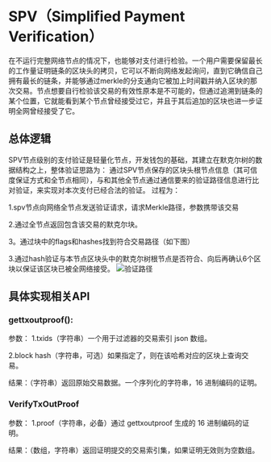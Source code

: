# SPV（Simplified Payment Verification）
在不运行完整网络节点的情况下，也能够对支付进行检验。一个用户需要保留最长的工作量证明链条的区块头的拷贝，它可以不断向网络发起询问，直到它确信自己拥有最长的链条，并能够通过merkle的分支通向它被加上时间戳并纳入区块的那次交易。节点想要自行检验该交易的有效性原本是不可能的，但通过追溯到链条的某个位置，它就能看到某个节点曾经接受过它，并且于其后追加的区块也进一步证明全网曾经接受了它。

## 总体逻辑
SPV节点级别的支付验证是轻量化节点，开发钱包的基础，其建立在默克尔树的数据结构之上，整体验证思路为：
通过SPV节点保存的区块头根节点信息（其可信度保证方式和全节点相同），与和其他全节点通过通信要来的验证路径信息进行比对验证，来实现对本次支付已经合法的验证。
过程为：

1.spv节点向网络全节点发送验证请求，请求Merkle路径，参数携带该交易

2.通过全节点返回包含该交易的默克尔块。

3。通过块中的flags和hashes找到符合交易路径（如下图）

3.通过hash验证与本节点区块头中的默克尔树根节点是否符合、向后再确认6个区块以保证该区块已被全网络接受。
![验证路径](https://bitcoin.org/img/dev/animated-en-merkleblock-parsing.gif)

## 具体实现相关API

### gettxoutproof():
参数：
1.txids（字符串）一个用于过滤器的交易索引 json 数组。

2.block hash（字符串，可选）如果指定了，则在该哈希对应的区块上查询交易。

结果：（字符串）返回原始交易数据。一个序列化的字符串，16 进制编码的证明。

### VerifyTxOutProof

参数：
1.proof（字符串，必备）通过 gettxoutproof 生成的 16 进制编码的证明。

结果：（数组，字符串）返回证明提交的交易索引集，如果证明无效则为空数组。



